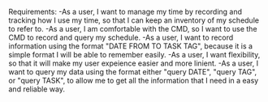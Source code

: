 Requirements:
-As a user, I want to manage my time by recording and tracking how I use my time, so that I can keep an inventory of my schedule to refer to.
-As a user, I am comfortable with the CMD, so I want to use the CMD to record and query my schedule.
-As a user, I want to record information using the format "DATE FROM TO TASK TAG", because it is a simple format I will be able to remember easily.
-As a user, I want flexibility, so that it will make my user expeience easier and more linient.
-As a user, I want to query my data using the format either "query DATE", "query TAG", or "query TASK", to allow me to get all the information that I need 
in a easy and reliable way.